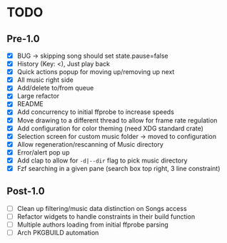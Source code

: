 # TODO

## Pre-1.0
- [x] BUG -> skipping song should set state.pause=false
- [x] History (Key: <), Just play back
- [x] Quick actions popup for moving up/removing up next
- [x] All music right side
- [x] Add/delete to/from queue
- [x] Large refactor
- [x] README
- [x] Add concurrency to initial ffprobe to increase speeds
- [x] Move drawing to a different thread to allow for frame rate regulation
- [x] Add configuration for color theming (need XDG standard crate)
- [x] Selection screen for custom music folder -> moved to configuration
- [x] Allow regeneration/rescanning of Music directory
- [x] Error/alert pop up
- [x] Add clap to allow for `-d|--dir` flag to pick music directory
- [x] Fzf searching in a given pane (search box top right, 3 line constraint)

## Post-1.0
- [ ] Clean up filtering/music data distinction on Songs access
- [ ] Refactor widgets to handle constraints in their build function
- [ ] Multiple authors loading from initial ffprobe parsing
- [ ] Arch PKGBUILD automation
